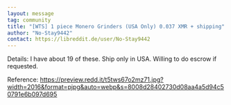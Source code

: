 ```yaml
---
layout: message
tag: community
title: "[WTS] 1 piece Monero Grinders (USA Only) 0.037 XMR + shipping"
author: "No-Stay9442"
contact: https://libreddit.de/user/No-Stay9442
---
```


Details: I have about 19 of these. Ship only in USA. Willing to do escrow if requested. 

Reference: https://preview.redd.it/t5tws67o2mz71.jpg?width=2016&format=pjpg&auto=webp&s=8008d28402730d08aa4a5d94c50791e6b097d695
